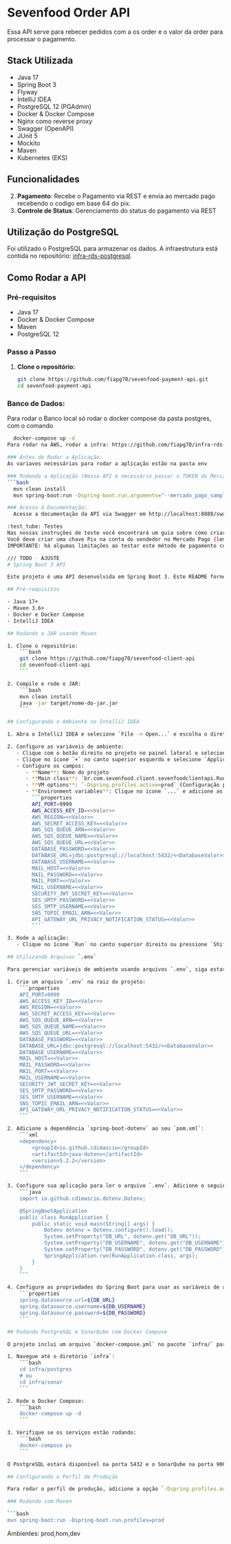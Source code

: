# Sevenfood Order API

Essa API serve para rebecer pedidos com a os order e o valor da order para processar o pagamento.

## Stack Utilizada

- Java 17
- Spring Boot 3
- Flyway
- IntelliJ IDEA
- PostgreSQL 12 (PGAdmin)
- Docker & Docker Compose
- Nginx como reverse proxy
- Swagger (OpenAPI)
- JUnit 5
- Mockito
- Maven
- Kubernetes (EKS)

## Funcionalidades

2. **Pagamento**: Recebe o Pagamento via REST e envia ao mercado pago recebendo o codigo em base 64 do pix.
4. **Controle de Status**: Gerenciamento do status do pagamento via REST

## Utilização do PostgreSQL

Foi utilizado o PostgreSQL para armazenar os dados. A infraestrutura está contida no repositório: [infra-rds-postgresql](https://github.com/fiapg70/infra-rds-postgresql).

## Como Rodar a API

### Pré-requisitos

- Java 17
- Docker & Docker Compose
- Maven
- PostgreSQL 12

### Passo a Passo

1. **Clone o repositório:**

   ```bash
   git clone https://github.com/fiapg70/sevenfood-payment-api.git
   cd sevenfood-payment-api

### Banco de Dados:
Para rodar o Banco local só rodar o docker compose da pasta postgres, com o comando 
```bash
  docker-compose up -d
Para rodar na AWS, rodar a infra: https://github.com/fiapg70/infra-rds-postgresql

### Antes de Rodar a Aplicação:
As variaves necessárias para rodar a aplicação estão na pasta env

### Rodando a Aplicação (Nessa API é necessário passar o TOKEN do Mercado PAGO:
```bash
  mvn clean install
  mvn spring-boot:run -Dspring-boot.run.arguments="--mercado_pago_sample_access_token=YOUR_ACCESS_TOKEN"

### Acesso à Documentação:
  Acesse a documentação da API via Swagger em http://localhost:8888/swagger-ui.html.

:test_tube: Testes
Nas nossas instruções de teste você encontrará um guia sobre como criar usuários de teste.
Você deve criar uma chave Pix na conta do vendedor no Mercado Pago (lembre-se de que você pode criar e usar um usuário de teste como vendedor).
IMPORTANTE: há algumas limitações ao testar este método de pagamento com usuários de teste. Ao criar um pagamento, ele ficará pendente e o código PIX e o código QR correspondentes serão retornados, mas não será possível usar esses códigos para finalizar o fluxo e aprovar o pagamento de teste.

/// TODO - AJUSTE 
# Spring Boot 3 API

Este projeto é uma API desenvolvida em Spring Boot 3. Este README fornece instruções para desenvolvedores que desejam rodar o projeto localmente, incluindo como rodar o JAR usando Maven, configurar o ambiente no IntelliJ IDEA, utilizar arquivos `.env` para gerenciar variáveis de ambiente e como rodar o PostgreSQL e o SonarQube usando Docker Compose.

## Pré-requisitos

- Java 17+
- Maven 3.6+
- Docker e Docker Compose
- IntelliJ IDEA

## Rodando o JAR usando Maven

1. Clone o repositório:
    ```bash
    git clone https://github.com/fiapg70/sevenfood-client-api
    cd sevenfood-client-api
    ```

2. Compile e rode o JAR:
    ```bash
    mvn clean install
    java -jar target/nome-do-jar.jar
    ```

## Configurando o Ambiente no IntelliJ IDEA

1. Abra o IntelliJ IDEA e selecione `File -> Open...` e escolha o diretório do projeto.

2. Configure as variáveis de ambiente:
   - Clique com o botão direito no projeto no painel lateral e selecione `Edit Configurations...`.
   - Clique no ícone `+` no canto superior esquerdo e selecione `Application`.
   - Configure os campos:
      - **Name**: Nome do projeto
      - **Main class**: `br.com.sevenfood.client.sevenfoodclientapi.RunApplication` (substitua `br.com.sevenfood.client.sevenfoodclientapi.RunApplication` pela sua classe principal)
      - **VM options**: `-Dspring.profiles.active=prod` (Configuração para perfil de produção)
      - **Environment variables**: Clique no ícone `...` e adicione as variáveis necessárias:
        ```properties
        API_PORT=9999
        AWS_ACCESS_KEY_ID=<<Valor>>
        AWS_REGION=<<Valor>>
        AWS_SECRET_ACCESS_KEY=<<Valor>>
        AWS_SQS_QUEUE_ARN=<<Valor>>
        AWS_SQS_QUEUE_NAME=<<Valor>>
        AWS_SQS_QUEUE_URL=<<Valor>>
        DATABASE_PASSWORD=<<Valor>>
        DATABASE_URL=jdbc:postgresql://localhost:5432/<<DatabaseValor>>
        DATABASE_USERNAME=<<Valor>>
        MAIL_HOST=<<Valor>>
        MAIL_PASSWORD=<<Valor>>
        MAIL_PORT=<<Valor>>
        MAIL_USERNAME=<<Valor>>
        SECURITY_JWT_SECRET_KEY=<<Valor>>
        SES_SMTP_PASSWORD=<<Valor>>
        SES_SMTP_USERNAME=<<Valor>>
        SNS_TOPIC_EMAIL_ARN=<<Valor>>
        API_GATEWAY_URL_PRIVACY_NOTIFICATION_STATUS=<<Valor>>
        ```

3. Rode a aplicação:
   - Clique no ícone `Run` no canto superior direito ou pressione `Shift + F10`.

## Utilizando Arquivos `.env`

Para gerenciar variáveis de ambiente usando arquivos `.env`, siga estas etapas:

1. Crie um arquivo `.env` na raiz do projeto:
    ```properties
    API_PORT=9999
    AWS_ACCESS_KEY_ID=<<Valor>>
    AWS_REGION=<<Valor>>
    AWS_SECRET_ACCESS_KEY=<<Valor>>
    AWS_SQS_QUEUE_ARN=<<Valor>>
    AWS_SQS_QUEUE_NAME=<<Valor>>
    AWS_SQS_QUEUE_URL=<<Valor>>
    DATABASE_PASSWORD=<<Valor>>
    DATABASE_URL=jdbc:postgresql://localhost:5432/<<DatabaseValor>>
    DATABASE_USERNAME=<<Valor>>
    MAIL_HOST=<<Valor>>
    MAIL_PASSWORD=<<Valor>>
    MAIL_PORT=<<Valor>>
    MAIL_USERNAME=<<Valor>>
    SECURITY_JWT_SECRET_KEY=<<Valor>>
    SES_SMTP_PASSWORD=<<Valor>>
    SES_SMTP_USERNAME=<<Valor>>
    SNS_TOPIC_EMAIL_ARN=<<Valor>>
    API_GATEWAY_URL_PRIVACY_NOTIFICATION_STATUS=<<Valor>>
    ```

2. Adicione a dependência `spring-boot-dotenv` ao seu `pom.xml`:
    ```xml
    <dependency>
        <groupId>io.github.cdimascio</groupId>
        <artifactId>java-dotenv</artifactId>
        <version>5.2.2</version>
    </dependency>
    ```

3. Configure sua aplicação para ler o arquivo `.env`. Adicione o seguinte código à classe principal ou a uma configuração:
    ```java
    import io.github.cdimascio.dotenv.Dotenv;

    @SpringBootApplication
    public class RunApplication {
        public static void main(String[] args) {
            Dotenv dotenv = Dotenv.configure().load();
            System.setProperty("DB_URL", dotenv.get("DB_URL"));
            System.setProperty("DB_USERNAME", dotenv.get("DB_USERNAME"));
            System.setProperty("DB_PASSWORD", dotenv.get("DB_PASSWORD"));
            SpringApplication.run(RunApplication.class, args);
        }
    }
    ```

4. Configure as propriedades do Spring Boot para usar as variáveis de ambiente:
    ```properties
    spring.datasource.url=${DB_URL}
    spring.datasource.username=${DB_USERNAME}
    spring.datasource.password=${DB_PASSWORD}
    ```

## Rodando PostgreSQL e SonarQube com Docker Compose

O projeto inclui um arquivo `docker-compose.yml` no pacote `infra/` para rodar o PostgreSQL e o SonarQube. Siga as instruções abaixo para configurar e rodar esses serviços:

1. Navegue até o diretório `infra`:
    ```bash
    cd infra/postgres
    # ou
    cd infra/sonar
    ```

2. Rode o Docker Compose:
    ```bash
    docker-compose up -d
    ```

3. Verifique se os serviços estão rodando:
    ```bash
    docker-compose ps
    ```

O PostgreSQL estará disponível na porta 5432 e o SonarQube na porta 9000.

## Configurando o Perfil de Produção

Para rodar o perfil de produção, adicione a opção `-Dspring.profiles.active=prod` ao rodar o Maven ou configurar no IntelliJ IDEA.

### Rodando com Maven

```bash
mvn spring-boot:run -Dspring-boot.run.profiles=prod
```
Ambientes: prod,hom,dev
